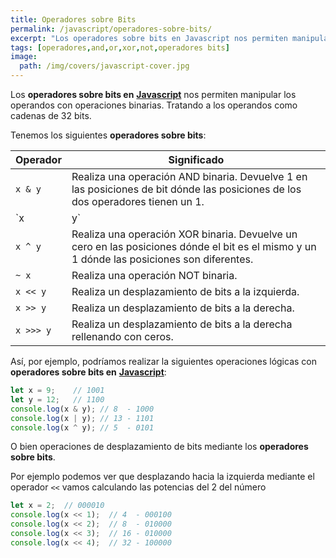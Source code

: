 ```yaml
---
title: Operadores sobre Bits
permalink: /javascript/operadores-sobre-bits/
excerpt: "Los operadores sobre bits en Javascript nos permiten manipular los operandos con operaciones binarias. Tratando a los operandos como cadenas de 32 bits."
tags: [operadores,and,or,xor,not,operadores bits]
image:
  path: /img/covers/javascript-cover.jpg
---
```


Los **operadores sobre bits en** [**Javascript**](https://www.manualweb.net/javascript/) nos permiten manipular los operandos con operaciones binarias. Tratando a los operandos como cadenas de 32 bits.


Tenemos los siguientes **operadores sobre bits**:


| Operador  | Significado                                                                                                                                |
| --------- | ------------------------------------------------------------------------------------------------------------------------------------------ |
| `x & y`   | Realiza una operación AND binaria. Devuelve 1 en las posiciones de bit dónde las posiciones de los dos operadores tienen un 1.             |
| `x | y`   | Realiza una operación OR binaria. Devuelve un cero en las posiciones de bit dónde las posiciones de los dos operadores tienen un 0.        |
| `x ^ y`   | Realiza una operación XOR binaria. Devuelve un cero en las posiciones dónde el bit es el mismo y un 1 dónde las posiciones son diferentes. |
| `~ x`     | Realiza una operación NOT binaria.                                                                                                         |
| `x << y`  | Realiza un desplazamiento de bits a la izquierda.                                                                                          |
| `x >> y`  | Realiza un desplazamiento de bits a la derecha.                                                                                            |
| `x >>> y` | Realiza un desplazamiento de bits a la derecha rellenando con ceros.                                                                       |


Así, por ejemplo, podríamos realizar la siguientes operaciones lógicas con **operadores sobre bits en** [**Javascript**](https://www.manualweb.net/javascript/):


```javascript
let x = 9;    // 1001
let y = 12;   // 1100
console.log(x & y); // 8  - 1000
console.log(x | y); // 13 - 1101
console.log(x ^ y); // 5  - 0101
```


O bien operaciones de desplazamiento de bits mediante los **operadores sobre bits**.


Por ejemplo podemos ver que desplazando hacia la izquierda mediante el operador `<<` vamos calculando las potencias del 2 del número


```javascript
let x = 2;  // 000010
console.log(x << 1);  // 4  - 000100
console.log(x << 2);  // 8  - 010000
console.log(x << 3);  // 16 - 010000
console.log(x << 4);  // 32 - 100000
```

